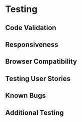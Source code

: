 # Testing

## Code Validation

## Responsiveness

## Browser Compatibility

## Testing User Stories

## Known Bugs

## Additional Testing
